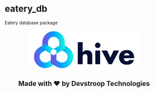 # eatery_db
 Eatery database package

<p align="center">
  <img src="https://raw.githubusercontent.com/hivedb/hive/master/.github/logo_transparent.svg?sanitize=true" width="350px">
</p>

<h2 align="center">Made with ❤ by Devstroop Technologies</h2>